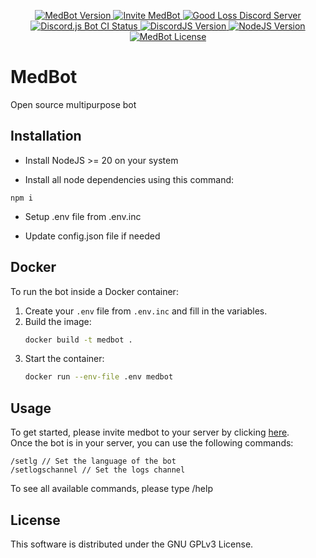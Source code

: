 <p align="center">
  <a href="https://goodloss.fr">
    <img src="https://img.shields.io/github/package-json/v/MatuxGG/MedBot?label=MedBot" alt="MedBot Version">
  </a>
  <a href="https://goodloss.fr/medbot/invite">
    <img src="https://img.shields.io/badge/Invite%20MedBot-Click%20Here-blueviolet?logo=discord&logoColor=white" alt="Invite MedBot">
  </a>
  <a href="https://goodloss.fr/discord">
    <img src="https://img.shields.io/badge/Good%20Loss%20Discord%20Server-Join-7289DA?logo=discord&logoColor=white" alt="Good Loss Discord Server">
  </a>
  <a href="https://github.com/MatuxGG/MedBot/actions/workflows/bot.yml">
    <img src="https://img.shields.io/github/actions/workflow/status/MatuxGG/MedBot/bot.yml?label=Build" alt="Discord.js Bot CI Status">
  </a>
  <a href="https://discord.js.org/">
    <img src="https://img.shields.io/badge/DiscordJS-v14-blue" alt="DiscordJS Version">
  </a>
  <a href="https://nodejs.org/">
    <img src="https://img.shields.io/badge/NodeJS-%3E%3D20.x-brightgreen" alt="NodeJS Version">
  </a>
  <a href="https://github.com/MatuxGG/MedBot/blob/master/LICENSE">
    <img src="https://img.shields.io/github/license/MatuxGG/MedBot" alt="MedBot License">
  </a>
</p>

# MedBot

Open source multipurpose bot

## Installation

- Install NodeJS >= 20 on your system

- Install all node dependencies using this command:
```
npm i
```

- Setup .env file from .env.inc

- Update config.json file if needed

## Docker

To run the bot inside a Docker container:

1. Create your `.env` file from `.env.inc` and fill in the variables.
2. Build the image:
   ```bash
   docker build -t medbot .
   ```
3. Start the container:
   ```bash
   docker run --env-file .env medbot
   ```

## Usage

To get started, please invite medbot to your server by clicking [here](https://goodloss.fr/medbot/invite). \
Once the bot is in your server, you can use the following commands:
```
/setlg // Set the language of the bot
/setlogschannel // Set the logs channel
```

To see all available commands, please type /help

## License

This software is distributed under the GNU GPLv3 License.
